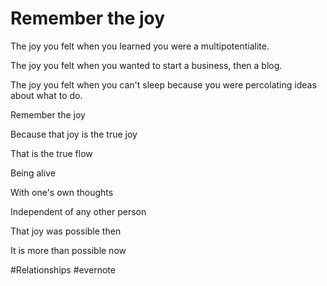 # Remember the joy

The joy you felt when you learned you were a multipotentialite.

The joy you felt when you wanted to start a business, then a blog.

The joy you felt when you can't sleep because you were percolating ideas about what to do.

Remember the joy

Because that joy is the true joy

That is the true flow

Being alive

With one's own thoughts

Independent of any other person

That joy was possible then

It is more than possible now

\#Relationships #evernote

